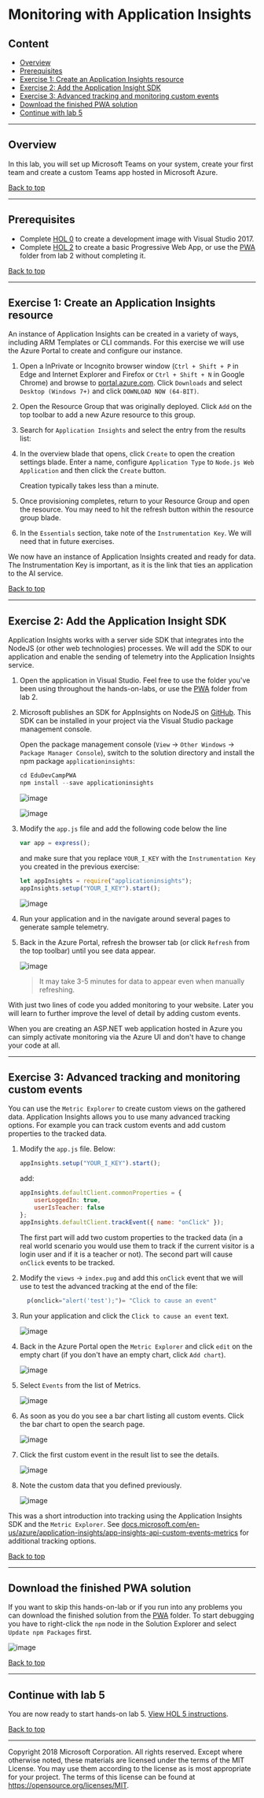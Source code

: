 # Monitoring with Application Insights

## Content<a name="content"></a>
* [Overview](#overview)
* [Prerequisites](#prerequisites)
* [Exercise 1: Create an Application Insights resource](#ex1)
* [Exercise 2: Add the Application Insight SDK](#ex2)
* [Exercise 3: Advanced tracking and monitoring custom events](#ex3)
* [Download the finished PWA solution](#download)
* [Continue with lab 5](#continue)

---

## Overview<a name="overview"></a>
In this lab, you will set up Microsoft Teams on your system, create your first team and create a custom Teams app hosted in Microsoft Azure.

[Back to top](#content)

---

## Prerequisites<a name="prerequisites"></a>

* Complete [HOL 0](./../HOL0) to create a development image with Visual Studio 2017.
* Complete [HOL 2](./../HOL2) to create a basic Progressive Web App, or use the [PWA](./../HOL2/PWA) folder from lab 2 without completing it.

[Back to top](#content)

---

## Exercise 1: Create an Application Insights resource<a name="ex1"></a>

An instance of Application Insights can be created in a variety of ways, including ARM Templates or CLI commands. For this exercise we will use the Azure Portal to create and configure our instance.

1. Open a InPrivate or Incognito browser window (`Ctrl + Shift + P` in Edge and Internet Explorer and Firefox or `Ctrl + Shift + N` in Google Chrome)
 and browse to [portal.azure.com](https://portal.azure.com/). Click `Downloads` and select `Desktop (Windows 7+)` and click `DOWNLOAD NOW (64-BIT)`.


1. Open the Resource Group that was originally deployed. Click `Add` on the top toolbar to add a new Azure resource to this group.


1. Search for `Application Insights` and select the entry from the results list:



1. In the overview blade that opens, click `Create` to open the creation settings blade. Enter a name, configure `Application Type` to `Node.js Web Application` and then click the `Create` button.

    Creation typically takes less than a minute.


1. Once provisioning completes, return to your Resource Group and open the resource. You may need to hit the refresh button within the resource group blade.


1.  In the `Essentials` section, take note of the `Instrumentation Key`. We will need that in future exercises.


We now have an instance of Application Insights created and ready for data. The Instrumentation Key is important, as it is the link that ties an application to the AI service. 

[Back to top](#content)

---

## Exercise 2: Add the Application Insight SDK<a name="ex2"></a>

Application Insights works with a server side SDK that integrates into the NodeJS (or other web technologies) processes. We will add the SDK to our application and enable the sending of telemetry into the Application Insights service.

1. Open the application in Visual Studio. Feel free to use the folder you've been using throughout the hands-on-labs, or use the [PWA](./../HOL2/PWA) folder from lab 2.

1. Microsoft publishes an SDK for AppInsights on NodeJS on [GitHub](https://github.com/Microsoft/ApplicationInsights-node.js). This SDK can be installed in your project via the Visual Studio package management console.

    Open the package management console (`View` -> `Other Windows` -> `Package Manager Console`), switch to the solution directory and install the npm package `applicationinsights`:

    ```javascript
    cd EduDevCampPWA
    npm install --save applicationinsights
    ```

    ![image](./media/2018-07-23-10-50-00.jpg)
    
    ![image](./media/2018-07-23-10-53-00.jpg)

1. Modify the `app.js` file and add the following code below the line

    ```javascript
    var app = express();
    ```

    and make sure that you replace `YOUR_I_KEY` with the `Instrumentation Key` you created in the previous exercise:

    ```javascript
    let appInsights = require("applicationinsights");
    appInsights.setup("YOUR_I_KEY").start();
    ```

    ![image](./media/2018-07-23-10-54-00.jpg)

1. Run your application and in the navigate around several pages to generate sample telemetry.

1. Back in the Azure Portal, refresh the browser tab (or click `Refresh` from the top toolbar) until you see data appear.

    ![image](./media/2018-07-24-10-27-00.jpg)

    > It may take 3-5 minutes for data to appear even when manually refreshing.

With just two lines of code you added monitoring to your website. Later you will learn to further improve the level of detail by adding custom events.

When you are creating an ASP.NET web application hosted in Azure you can simply activate monitoring via the Azure UI and don't have to change your code at all.

---

## Exercise 3: Advanced tracking and monitoring custom events<a name="ex3"></a>

You can use the `Metric Explorer` to create custom views on the gathered data. Application Insights allows you to use many advanced tracking options. For example you can track custom events and add custom properties to the tracked data.

1. Modify the `app.js` file. Below:

    ```javascript
    appInsights.setup("YOUR_I_KEY").start();
    ```

    add:

    ```javascript
    appInsights.defaultClient.commonProperties = {
        userLoggedIn: true,
        userIsTeacher: false
    };
    appInsights.defaultClient.trackEvent({ name: "onClick" });
    ```
    
    The first part will add two custom properties to the tracked data (in a real world scenario you would use them to track if the current visitor is a login user and if it is a teacher or not). The second part will cause `onClick` events to be tracked.

1. Modify the `views` -> `index.pug` and add this `onClick` event that we will use to test the advanced tracking at the end of the file:

    ```javascript
      p(onclick="alert('test');")= "Click to cause an event"
    ```

1. Run your application and click the `Click to cause an event` text.

    ![image](./media/2018-07-24-11-22-00.jpg)

1. Back in the Azure Portal open the `Metric Explorer` and click `edit` on the empty chart (if you don't have an empty chart, click `Add chart`).

    ![image](./media/2018-07-24-11-57-00.jpg)

1. Select `Events` from the list of Metrics.

    ![image](./media/2018-07-24-12-02-00.jpg)

1. As soon as you do you see a bar chart listing all custom events. Click the bar chart to open the search page.

    ![image](./media/2018-07-24-12-09-00.jpg)

1. Click the first custom event in the result list to see the details.

    ![image](./media/2018-07-24-12-11-00.jpg)

1. Note the custom data that you defined previously.

    ![image](./media/2018-07-24-10-51-00.jpg)

This was a short introduction into tracking using the Application Insights SDK and the `Metric Explorer`. See [docs.microsoft.com/en-us/azure/application-insights/app-insights-api-custom-events-metrics](https://docs.microsoft.com/en-us/azure/application-insights/app-insights-api-custom-events-metrics) for additional tracking options.

[Back to top](#content)

---

## Download the finished PWA solution<a name="download"></a>

If you want to skip this hands-on-lab or if you run into any problems you can download the finished solution from the [PWA](./PWA) folder. To start debugging you have to right-click the `npm` node in the Solution Explorer and select `Update npm Packages` first.

![image](./media/2018-07-17-11-04-00.jpg)

[Back to top](#content)

---

## Continue with lab 5

You are now ready to start hands-on lab 5. [View HOL 5 instructions](../HOL5).

[Back to top](#content)

---

Copyright 2018 Microsoft Corporation. All rights reserved. Except where otherwise noted, these materials are licensed under the terms of the MIT License. You may use them according to the license as is most appropriate for your project. The terms of this license can be found at https://opensource.org/licenses/MIT.